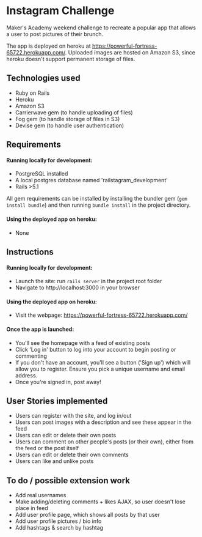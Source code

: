 Instagram Challenge
==================

Maker's Academy weekend challenge to recreate a popular app that allows a user to post pictures of their brunch.

The app is deployed on heroku at https://powerful-fortress-65722.herokuapp.com/.
Uploaded images are hosted on Amazon S3, since heroku doesn't support permanent storage of files.


Technologies used
-------

- Ruby on Rails
- Heroku
- Amazon S3
- Carrierwave gem (to handle uploading of files)
- Fog gem (to handle storage of files in S3)
- Devise gem (to handle user authentication)


Requirements 
-------

#### Running locally for development:

+ PostgreSQL installed
+ A local postgres database named 'railstagram_development'
+ Rails >5.1

All gem requirements can be installed by installing the bundler gem (`gem install bundle`) and then running `bundle install` in the project directory.

#### Using the deployed app on heroku: 
+ None


Instructions
-------

#### Running locally for development:

- Launch the site: run `rails server` in the project root folder
- Navigate to  http://localhost:3000 in your browser

#### Using the deployed app on heroku: 

+ Visit the webpage: https://powerful-fortress-65722.herokuapp.com/

#### Once the app is launched:

+ You'll see the homepage with a feed of existing posts
+ Click 'Log in' button to log into your account to begin posting or commenting 
+ If you don't have an account, you'll see a button ('Sign up') which will allow you to register. Ensure you pick a unique username and email address.
+ Once you're signed in, post away!


User Stories implemented
-------

- Users can register with the site, and log in/out
- Users can post images with a description and see these appear in the feed
- Users can edit or delete their own posts
- Users can comment on other people's posts (or their own), either from the feed or the post itself
- Users can edit or delete their own comments
- Users can like and unlike posts


To do / possible extension work
-------

- Add real usernames
- Make adding/deleting comments + likes AJAX, so user doesn't lose place in feed
- Add user profile page, which shows all posts by that user
- Add user profile pictures / bio info
- Add hashtags & search by hashtag
